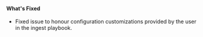 #### What's Fixed
- Fixed issue to honour configuration customizations provided by the user in the ingest playbook.
